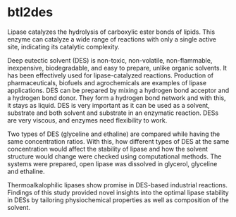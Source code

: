 # btl2des
Lipase catalyzes the hydrolysis of carboxylic ester bonds of lipids. This enzyme can catalyze a wide range of reactions with only a single active site, indicating its catalytic complexity. 

Deep eutectic solvent (DES) is non-toxic, non-volatile, non-flammable, inexpensive, biodegradable, and easy to prepare, unlike organic solvents. It has been effectively used for lipase-catalyzed reactions. Production of pharmaceuticals, biofuels and agrochemicals are examples of lipase applications. DES can be prepared by mixing a hydrogen bond acceptor and a hydrogen bond donor. They form a hydrogen bond network and with this, it stays as liquid. DES is very important as it can be used as a solvent, substrate and both solvent and substrate in an enzymatic reaction. DESs are very viscous, and enzymes need flexibility to work. 

Two types of DES (glyceline and ethaline) are compared while having the same concentration ratios. With this, how different types of DES at the same concentration would affect the stability of lipase and how the solvent structure would change were checked using computational methods. The systems were prepared, open lipase was dissolved in glycerol, glyceline and ethaline. 

Thermoalkalophilic lipases show promise in DES-based industrial reactions. Findings of this study provided novel insights into the optimal lipase stability in DESs by tailoring physiochemical properties as well as composition of the solvent.
